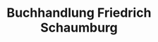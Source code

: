 ---
title: "Buchhandlung Friedrich Schaumburg"
url: /stade/buchhandlung-friedrich-schaumburg/
shop: Bücher
---